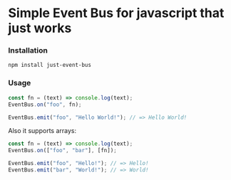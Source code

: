 # Simple Event Bus for javascript that just works

### Installation

`npm install just-event-bus`

### Usage

```javascript
const fn = (text) => console.log(text);
EventBus.on("foo", fn);

EventBus.emit("foo", "Hello World!"); // => Hello World!
```

Also it supports arrays:

```javascript
const fn = (text) => console.log(text);
EventBus.on(["foo", "bar"], [fn]);

EventBus.emit("foo", "Hello!"); // => Hello!
EventBus.emit("bar", "World!"); // => World!
```
